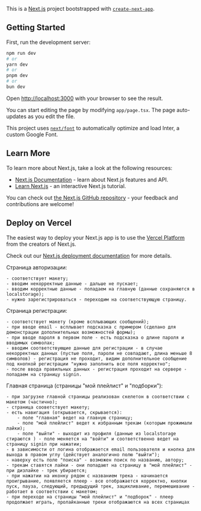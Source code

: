 This is a [Next.js](https://nextjs.org/) project bootstrapped with [`create-next-app`](https://github.com/vercel/next.js/tree/canary/packages/create-next-app).

## Getting Started

First, run the development server:

```bash
npm run dev
# or
yarn dev
# or
pnpm dev
# or
bun dev
```

Open [http://localhost:3000](http://localhost:3000) with your browser to see the result.

You can start editing the page by modifying `app/page.tsx`. The page auto-updates as you edit the file.

This project uses [`next/font`](https://nextjs.org/docs/basic-features/font-optimization) to automatically optimize and load Inter, a custom Google Font.

## Learn More

To learn more about Next.js, take a look at the following resources:

-   [Next.js Documentation](https://nextjs.org/docs) - learn about Next.js features and API.
-   [Learn Next.js](https://nextjs.org/learn) - an interactive Next.js tutorial.

You can check out [the Next.js GitHub repository](https://github.com/vercel/next.js/) - your feedback and contributions are welcome!

## Deploy on Vercel

The easiest way to deploy your Next.js app is to use the [Vercel Platform](https://vercel.com/new?utm_medium=default-template&filter=next.js&utm_source=create-next-app&utm_campaign=create-next-app-readme) from the creators of Next.js.

Check out our [Next.js deployment documentation](https://nextjs.org/docs/deployment) for more details.

Страница авторизации:

    - соответствует макету;
    - вводим некорректные данные - дальше не пускает;
    - вводим корректные данные - попадаем на главную (данные сохраняются в localstorage);
    - нужно зарегистрироваться - переходим на соответствующую страницу.

Страница регистрации:

    - соответствует макету (кроме всплывающих сообщений);
    - при вводе email - всплывает подсказка с примером (сделано для демонстрации дополнительных возможностей формы);
    - при вводе пароля в первом поле - есть подсказка о длине пароля и вводимых символах;
    - вводим соответствующие данные для регистрации - в случае некорректных данных (пустые поля, пароли не совпадают, длина меньше 8 символов) - регистрация не проходит, видим дополнительное сообщение под кнопкой регистрации "нужно заполнить все поля корректно";
    - после ввода правильных данных - регистрация проходит на сервере - попадаем на страницу signin.

Главная страница (страницы "мой плейлист" и "подборки"):

    - при загрузке главной страницы реализован скелетон в соответствии с макетом (частично);
    - страница сооветствует макету;
    - есть навигация (открывается, скрывается):
        - поле "главная" ведет на главную страницу;
        - поле "мой плейлист" ведет к избранным трекам (которым прожимали лайки);
        - поле "выйти" - выходит из профиля (данные из localstorage стираются ) - поле меняется на "войти" и соответственно ведет на страницу signin при нажатии;
    - в зависимости от логина отображается email пользователя и кнопка для выхода в правом углу (действует аналогично полю "выйти");
    - наверху есть поле "поиска" - возможен поиск по названию, автору;
    - трекам ставятся лайки - они попадают на страницу в "мой плейлист" - при дизлайке - трек убирается;
    - при нажатии на иконку рядом с названием трека - начинается проигрывание, появляется плеер - все отображается корректно, кнопки пуск, пауза, следующий, предыдущий трек, зацикливание, перемешивание - работает в соответствии с макетом;
    - при переходе на страницы "мой плейлист" и "подборок" - плеер продолжает играть, пролайканные треки отображаются на всех страницах
